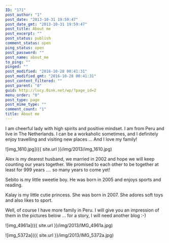 ```yaml
---
ID: "171"
post_author: "1"
post_date: "2013-10-31 19:59:47"
post_date_gmt: "2013-10-31 19:59:47"
post_title: About me
post_excerpt: ""
post_status: publish
comment_status: open
ping_status: open
post_password: ""
post_name: about_me
to_ping: ""
pinged: ""
post_modified: "2016-10-28 00:41:31"
post_modified_gmt: "2016-10-28 00:41:31"
post_content_filtered: ""
post_parent: "0"
guid: http://lucy.0ink.net/wp/?page_id=2
menu_order: "0"
post_type: page
post_mime_type: ""
comment_count: "1"
title: About me
---
```


I am cheerful lady with high spirits and positive mindset. I am from
Peru and live in The Netherlands. I can be a workaholic sometimes,
and I definitely enjoy travelling and visiting new places ... And I love my family!

![img_1610.jpg]({{ site.url }}/img/2013/img_1610.jpg)

Alex is my dearest husband, we married in 2002 and hope we will keep
counting our years together. We promised to each other to be together
at least for 999 years .... so many years to come yet!

Sebito is my little sweetie boy. He was born in 2005 and enjoys
sports and reading.

Kalay is my little cutie princess. She was born in 2007. She adores
soft toys and also likes to sport.

Well, of course I have more family in Peru. I will give you an
impression of them in the pictures below ... for a story, I will
need another blog :-)


![img_4961a]({{ site.url }}/img/2013/IMG_4961a.jpg)

![img_5372a]({{ site.url }}/img/2013/IMG_5372a.jpg)
